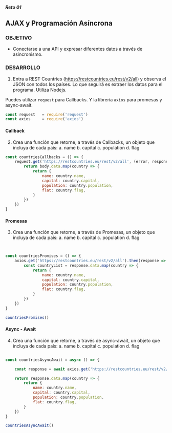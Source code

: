 ##### Reto 01
## AJAX y Programación Asíncrona

### OBJETIVO

* Conectarse a una API y expresar diferentes datos a través de asincronismo.

### DESARROLLO

1. Entra a REST Countries (https://restcountries.eu/rest/v2/all) y observa el JSON con todos los países. Lo que seguirá es extraer los datos para el programa. Utiliza Nodejs.

Puedes utilizar `request` para Callbacks. Y la librería `axios` para promesas y async-await.

```javascript
const request   = require('request')
const axios     = require('axios')
```

#### Callback
2. Crea una función que retorne, a través de Callbacks, un objeto que incluya de cada país:
   a. name
   b. capital
   c. population
   d. flag

```javascript
const countriesCallbacks = () => {
    request.get('https://restcountries.eu/rest/v2/all', (error, response, body) => {
        return body.data.map(country => {
            return {
                name: country.name,
                capital: country.capital,
                population: country.population,
                flat: country.flag,
            }
        })
    })
}
```
#### Promesas
3. Crea una función que retorne, a través de Promesas, un objeto que incluya de cada país:
 a. name
 b. capital
 c. population
 d. flag
```javascript


const countriesPromises = () => {
    axios.get('https://restcountries.eu/rest/v2/all').then(response => {
        const countryList = response.data.map(country => {
            return {
                name: country.name,
                capital: country.capital,
                population: country.population,
                flat: country.flag,
            }
        })
    })
}

countriesPromises()

```
#### Async - Await
4. Crea una función que retorne, a través de async-await, un objeto que incluya de cada país:
 a. name
 b. capital
 c. population
 d. flag
```javascript

const countriesAsyncAwait = async () => {

    const response = await axios.get('https://restcountries.eu/rest/v2/all')

    return response.data.map(country => {
        return {
            name: country.name,
            capital: country.capital,
            population: country.population,
            flat: country.flag,
        }
    })
}

countriesAsyncAwait()
```

